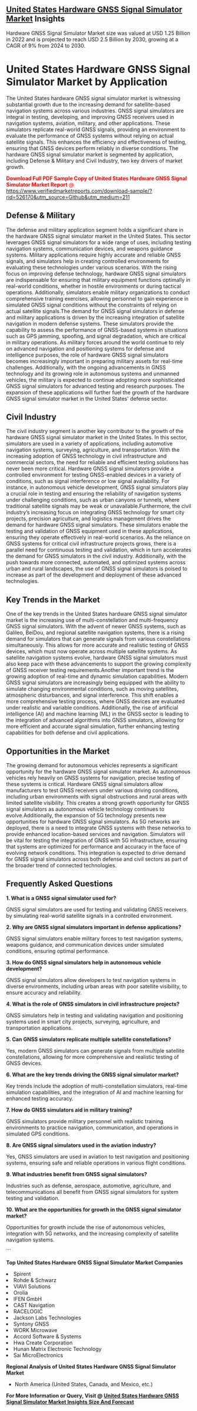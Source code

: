 <h2><a href="https://www.verifiedmarketreports.com/download-sample/?rid=526170&amp;utm_source=Github&amp;utm_medium=211" target="_blank">United States Hardware GNSS Signal Simulator Market</a> Insights</h2><p>Hardware GNSS Signal Simulator Market size was valued at USD 1.25 Billion in 2022 and is projected to reach USD 2.5 Billion by 2030, growing at a CAGR of 9% from 2024 to 2030.</p><p><h1>United States Hardware GNSS Signal Simulator Market by Application</h1><p>The United States hardware GNSS signal simulator market is witnessing substantial growth due to the increasing demand for satellite-based navigation systems across various industries. GNSS signal simulators are integral in testing, developing, and improving GNSS receivers used in navigation systems, aviation, military, and other applications. These simulators replicate real-world GNSS signals, providing an environment to evaluate the performance of GNSS systems without relying on actual satellite signals. This enhances the efficiency and effectiveness of testing, ensuring that GNSS devices perform reliably in diverse conditions. The hardware GNSS signal simulator market is segmented by application, including Defense & Military and Civil Industry, two key drivers of market growth. <p><span class=""><span style="color: #ff0000;"><strong>Download Full PDF Sample Copy of United States Hardware GNSS Signal Simulator Market Report</strong> @ </span><a href="https://www.verifiedmarketreports.com/download-sample/?rid=526170&amp;utm_source=Github&amp;utm_medium=211" target="_blank">https://www.verifiedmarketreports.com/download-sample/?rid=526170&amp;utm_source=Github&amp;utm_medium=211</a></span></p><h2>Defense & Military</h2><p>The defense and military application segment holds a significant share in the hardware GNSS signal simulator market in the United States. This sector leverages GNSS signal simulators for a wide range of uses, including testing navigation systems, communication devices, and weapons guidance systems. Military applications require highly accurate and reliable GNSS signals, and simulators help in creating controlled environments for evaluating these technologies under various scenarios. With the rising focus on improving defense technology, hardware GNSS signal simulators are indispensable for ensuring that military equipment functions optimally in real-world conditions, whether in hostile environments or during tactical operations. Additionally, simulators enable military organizations to conduct comprehensive training exercises, allowing personnel to gain experience in simulated GNSS signal conditions without the constraints of relying on actual satellite signals.The demand for GNSS signal simulators in defense and military applications is driven by the increasing integration of satellite navigation in modern defense systems. These simulators provide the capability to assess the performance of GNSS-based systems in situations such as GPS jamming, spoofing, and signal degradation, which are critical in military operations. As military forces around the world continue to rely on advanced navigation and positioning systems for defense and intelligence purposes, the role of hardware GNSS signal simulators becomes increasingly important in preparing military assets for real-time challenges. Additionally, with the ongoing advancements in GNSS technology and its growing role in autonomous systems and unmanned vehicles, the military is expected to continue adopting more sophisticated GNSS signal simulators for advanced testing and research purposes. The expansion of these applications will further fuel the growth of the hardware GNSS signal simulator market in the United States' defense sector.</p><h2>Civil Industry</h2><p>The civil industry segment is another key contributor to the growth of the hardware GNSS signal simulator market in the United States. In this sector, simulators are used in a variety of applications, including automotive navigation systems, surveying, agriculture, and transportation. With the increasing adoption of GNSS technology in civil infrastructure and commercial sectors, the need for reliable and efficient testing solutions has never been more critical. Hardware GNSS signal simulators provide a controlled environment for testing GNSS-enabled devices in a variety of conditions, such as signal interference or low signal availability. For instance, in autonomous vehicle development, GNSS signal simulators play a crucial role in testing and ensuring the reliability of navigation systems under challenging conditions, such as urban canyons or tunnels, where traditional satellite signals may be weak or unavailable.Furthermore, the civil industry’s increasing focus on integrating GNSS technology for smart city projects, precision agriculture, and logistics management drives the demand for hardware GNSS signal simulators. These simulators enable the testing and validation of GNSS equipment used in these applications, ensuring they operate effectively in real-world scenarios. As the reliance on GNSS systems for critical civil infrastructure projects grows, there is a parallel need for continuous testing and validation, which in turn accelerates the demand for GNSS simulators in the civil industry. Additionally, with the push towards more connected, automated, and optimized systems across urban and rural landscapes, the use of GNSS signal simulators is poised to increase as part of the development and deployment of these advanced technologies.</p><h2>Key Trends in the Market</h2><p>One of the key trends in the United States hardware GNSS signal simulator market is the increasing use of multi-constellation and multi-frequency GNSS signal simulators. With the advent of newer GNSS systems, such as Galileo, BeiDou, and regional satellite navigation systems, there is a rising demand for simulators that can generate signals from various constellations simultaneously. This allows for more accurate and realistic testing of GNSS devices, which must now operate across multiple satellite systems. As satellite navigation systems evolve, hardware GNSS signal simulators must also keep pace with these advancements to support the growing complexity of GNSS receiver testing requirements.Another important trend is the growing adoption of real-time and dynamic simulation capabilities. Modern GNSS signal simulators are increasingly being equipped with the ability to simulate changing environmental conditions, such as moving satellites, atmospheric disturbances, and signal interference. This shift enables a more comprehensive testing process, where GNSS devices are evaluated under realistic and variable conditions. Additionally, the rise of artificial intelligence (AI) and machine learning (ML) in the GNSS sector is leading to the integration of advanced algorithms into GNSS simulators, allowing for more efficient and accurate signal simulation, further enhancing testing capabilities for both defense and civil applications.</p><h2>Opportunities in the Market</h2><p>The growing demand for autonomous vehicles represents a significant opportunity for the hardware GNSS signal simulator market. As autonomous vehicles rely heavily on GNSS systems for navigation, precise testing of these systems is critical. Hardware GNSS signal simulators allow manufacturers to test GNSS receivers under various driving conditions, including urban environments with signal obstructions and rural areas with limited satellite visibility. This creates a strong growth opportunity for GNSS signal simulators as autonomous vehicle technology continues to evolve.Additionally, the expansion of 5G technology presents new opportunities for hardware GNSS signal simulators. As 5G networks are deployed, there is a need to integrate GNSS systems with these networks to provide enhanced location-based services and navigation. Simulators will be vital for testing the integration of GNSS with 5G infrastructure, ensuring that systems are optimized for performance and accuracy in the face of evolving network conditions. This integration is expected to drive demand for GNSS signal simulators across both defense and civil sectors as part of the broader trend of connected technologies.</p><h2>Frequently Asked Questions</h2><p><strong>1. What is a GNSS signal simulator used for?</strong></p><p>GNSS signal simulators are used for testing and validating GNSS receivers by simulating real-world satellite signals in a controlled environment.</p><p><strong>2. Why are GNSS signal simulators important in defense applications?</strong></p><p>GNSS signal simulators enable military forces to test navigation systems, weapons guidance, and communication devices under simulated conditions, ensuring optimal performance.</p><p><strong>3. How do GNSS signal simulators help in autonomous vehicle development?</strong></p><p>GNSS signal simulators allow developers to test navigation systems in diverse environments, including urban areas with poor satellite visibility, to ensure accuracy and reliability.</p><p><strong>4. What is the role of GNSS simulators in civil infrastructure projects?</strong></p><p>GNSS simulators help in testing and validating navigation and positioning systems used in smart city projects, surveying, agriculture, and transportation applications.</p><p><strong>5. Can GNSS simulators replicate multiple satellite constellations?</strong></p><p>Yes, modern GNSS simulators can generate signals from multiple satellite constellations, allowing for more comprehensive and realistic testing of GNSS devices.</p><p><strong>6. What are the key trends driving the GNSS signal simulator market?</strong></p><p>Key trends include the adoption of multi-constellation simulators, real-time simulation capabilities, and the integration of AI and machine learning for enhanced testing accuracy.</p><p><strong>7. How do GNSS simulators aid in military training?</strong></p><p>GNSS simulators provide military personnel with realistic training environments to practice navigation, communication, and operations in simulated GPS conditions.</p><p><strong>8. Are GNSS signal simulators used in the aviation industry?</strong></p><p>Yes, GNSS simulators are used in aviation to test navigation and positioning systems, ensuring safe and reliable operations in various flight conditions.</p><p><strong>9. What industries benefit from GNSS signal simulators?</strong></p><p>Industries such as defense, aerospace, automotive, agriculture, and telecommunications all benefit from GNSS signal simulators for system testing and validation.</p><p><strong>10. What are the opportunities for growth in the GNSS signal simulator market?</strong></p><p>Opportunities for growth include the rise of autonomous vehicles, integration with 5G networks, and the increasing complexity of satellite navigation systems.</p>```</p><p><strong>Top United States Hardware GNSS Signal Simulator Market Companies</strong></p><div data-test-id=""><p><li>Spirent</li><li> Rohde & Schwarz</li><li> VIAVI Solutions</li><li> Orolia</li><li> IFEN GmbH</li><li> CAST Navigation</li><li> RACELOGIC</li><li> Jackson Labs Technologies</li><li> Syntony GNSS</li><li> WORK Microwave</li><li> Accord Software & Systems</li><li> Hwa Create Corporation</li><li> Hunan Matrix Electronic Technology</li><li> Sai MicroElectronics</li></p><div><strong>Regional Analysis of&nbsp;United States Hardware GNSS Signal Simulator Market</strong></div><ul><li dir="ltr"><p dir="ltr">North America&nbsp;(United States, Canada, and Mexico, etc.)</p></li></ul><p><strong>For More Information or Query, Visit @&nbsp;</strong><strong><a href="https://www.verifiedmarketreports.com/product/hardware-gnss-signal-simulator-market/?utm_source=Github&amp;utm_medium=211" target="_blank">United States Hardware GNSS Signal Simulator Market Insights Size And Forecast</a></strong></p></div>
